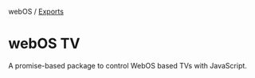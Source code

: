 webOS / [Exports](modules.md)

# webOS TV
A promise-based package to control WebOS based TVs with JavaScript.
